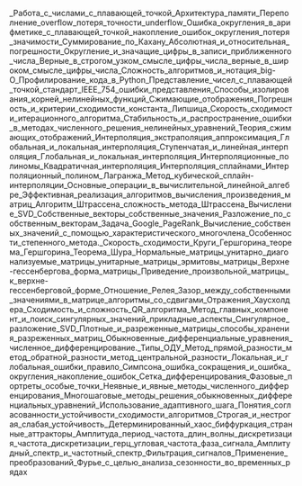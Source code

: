 _Работа_с_числами_с_плавающей_точкой_Архитектура_памяти_Переполнение_overflow_потеря_точности_underflow_Ошибка_округления_в_арифметике_с_плавающей_точкой_накопление_ошибок_округления_потеря_значимости_Суммирование_по_Кахану_Абсолютная_и_относительная_погрешности_Округление_и_значащие_цифры_в_записи_приближенного_числа_Верные_в_строгом_узком_смысле_цифры_числа_верные_в_широком_смысле_цифры_числа_Сложность_алгоритмов_и_нотация_big-O_Профилирование_кода_в_Python_Представление_чисел_с_плавающей_точкой_стандарт_IEEE_754_ошибки_представления_Способы_изолирования_корней_нелинейных_функций_Сжимающие_отображения_Погрешность_и_критерии_сходимости_константа_Липшица_Скорость_сходимости_итерационного_алгоритма_Стабильность_и_распространение_ошибки_в_методах_численного_решения_нелинейных_уравнений_Теория_сжимающих_отображений_Интерполяция_экстраполяция_аппроксимация_Глобальная_и_локальная_интерполяция_Ступенчатая_и_линейная_интерполяция_Глобальная_и_локальная_интерполяция_Интерполяционные_полиномы_Квадратичная_интерполяция_Интерполяция_сплайнами_Интерполяционный_полином_Лагранжа_Метод_кубической_сплайн-интерполяции_Основные_операции_в_вычислительной_линейной_алгебре_Эффективная_реализация_алгоритмов_вычисления_произведения_матриц_Алгоритм_Штрассена_сложность_метода_Штрассена_Вычисление_SVD_Собственные_векторы_собственные_значения_Разложение_по_собственным_векторам_Задача_Google_PageRank_Вычисление_собственых_значений_с_помощью_характеристического_многочлена_Особенности_степенного_метода._Скорость_сходимости_Круги_Гершгорина_теорема_Гершгорина_Теорема_Шура_Нормальные_матрицы_унитарно_диагонализуемые_матрицы_унитарные_матрицы_эрмитовы_матрицы_Верхне-гессенбергова_форма_матрицы_Приведение_произвольной_матрицы_к_верхне-гессенберговой_форме_Отношение_Релея_Зазор_между_собственными_значениями_в_матрице_алгоритмы_со_сдвигами_Отражения_Хаусхолдера_Сходимость_и_сложность_QR_алгоритма_Метод_главных_компонент_и_поиск_сингулярных_значений_прикладные_аспекты_Сингулярное_разложение_SVD_Плотные_и_разреженные_матрицы_способы_хранения_разреженных_матриц_Обыкновенные_дифференциальные_уравнения_численное_дифференцирование._Типы_ОДУ_Метод_прямой_разности_метод_обратной_разности_метод_центральной_разности_Локальная_и_глобальная_ошибки_правило_Симпсона_ошибка_сокращения_и_ошибка_округления_накопление_ошибок_Сетка_дифференцирования_Фазовые_портреты_особые_точки_Неявные_и_явные_методы_численного_дифференцирования_Многошаговые_методы_решения_обыкновенных_дифференциальных_уравнений_Использование_адаптивного_шага_Понятия_согласованности_устойчивости_сходимости_алгоритмов_Строгая_и_нестрогая_слабая_устойчивость_Детерминированный_хаос_биффуркация_странные_аттракторы_Амплитуда_период_частота_длин_волны_дискретизация_частота_дискретизации_герц_угловая_частота_фаза_сигнала_Амплитудный_спектр_и_частотный_спектр_Фильтрация_сигналов_Применение_преобразований_Фурье_с_целью_анализа_сезонности_во_временных_рядах